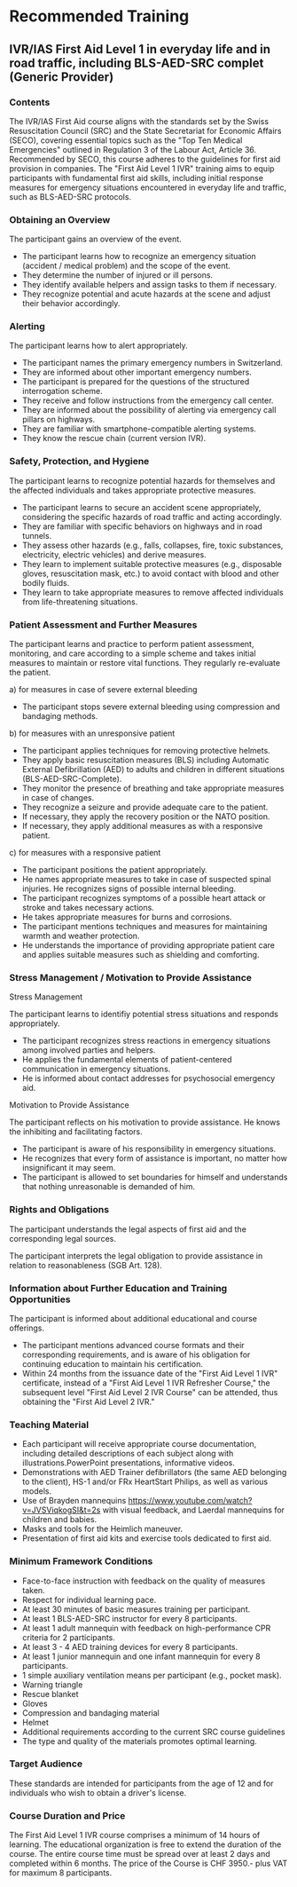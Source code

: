# Recommended Training

## IVR/IAS First Aid Level 1 in everyday life and in road traffic, including BLS-AED-SRC complet (Generic Provider)

### Contents

The IVR/IAS First Aid course aligns with the standards set by the Swiss Resuscitation Council (SRC) and the State Secretariat for Economic Affairs (SECO), covering essential topics such as the "Top Ten Medical Emergencies" outlined in Regulation 3 of the Labour Act, Article 36. Recommended by SECO, this course adheres to the guidelines for first aid provision in companies. The "First Aid Level 1 IVR" training aims to equip participants with fundamental first aid skills, including initial response measures for emergency situations encountered in everyday life and traffic, such as BLS-AED-SRC protocols.

### Obtaining an Overview

The participant gains an overview of the event.

- The participant learns how to recognize an emergency situation (accident / medical problem) and the scope of the event.
- They determine the number of injured or ill persons.
- They identify available helpers and assign tasks to them if necessary.
- They recognize potential and acute hazards at the scene and adjust their behavior accordingly.

### Alerting

The participant learns how to alert appropriately.

- The participant names the primary emergency numbers in Switzerland.
- They are informed about other important emergency numbers.
- The participant is prepared for the questions of the structured interrogation scheme.
- They receive and follow instructions from the emergency call center.
- They are informed about the possibility of alerting via emergency call pillars on highways.
- They are familiar with smartphone-compatible alerting systems.
- They know the rescue chain (current version IVR).

### Safety, Protection, and Hygiene

The participant learns to recognize potential hazards for themselves and the affected individuals and takes appropriate protective measures.

- The participant learns to secure an accident scene appropriately, considering the specific hazards of road traffic and acting accordingly.
- They are familiar with specific behaviors on highways and in road tunnels.
- They assess other hazards (e.g., falls, collapses, fire, toxic substances, electricity, electric vehicles) and derive measures.
- They learn to implement suitable protective measures (e.g., disposable gloves, resuscitation mask, etc.) to avoid contact with blood and other bodily fluids.
- They learn to take appropriate measures to remove affected individuals from life-threatening situations.

### Patient Assessment and Further Measures

The participant learns and practice to perform patient assessment, monitoring, and care according to a simple scheme and takes initial measures to maintain or restore vital functions. They regularly re-evaluate the patient.

a) for measures in case of severe external bleeding

- The participant stops severe external bleeding using compression and bandaging methods.

b) for measures with an unresponsive patient

- The participant applies techniques for removing protective helmets.
- They apply basic resuscitation measures (BLS) including Automatic External Defibrillation (AED) to adults and children in different situations (BLS-AED-SRC-Complete).
- They monitor the presence of breathing and take appropriate measures in case of changes.
- They recognize a seizure and provide adequate care to the patient.
- If necessary, they apply the recovery position or the NATO position.
- If necessary, they apply additional measures as with a responsive patient.

c) for measures with a responsive patient

- The participant positions the patient appropriately.
- He names appropriate measures to take in case of suspected spinal injuries. He recognizes signs of possible internal bleeding.
- The participant recognizes symptoms of a possible heart attack or stroke and takes necessary actions.
- He takes appropriate measures for burns and corrosions.
- The participant mentions techniques and measures for maintaining warmth and weather protection.
- He understands the importance of providing appropriate patient care and applies suitable measures such as shielding and comforting.

### Stress Management / Motivation to Provide Assistance

Stress Management

The participant learns to identifiy potential stress situations and responds appropriately.

- The participant recognizes stress reactions in emergency situations among involved parties and helpers.
- He applies the fundamental elements of patient-centered communication in emergency situations.
- He is informed about contact addresses for psychosocial emergency aid.

Motivation to Provide Assistance

The participant reflects on his motivation to provide assistance. He knows the inhibiting and facilitating factors.

- The participant is aware of his responsibility in emergency situations.
- He recognizes that every form of assistance is important, no matter how insignificant it may seem.
- The participant is allowed to set boundaries for himself and understands that nothing unreasonable is demanded of him.

### Rights and Obligations

The participant understands the legal aspects of first aid and the corresponding legal sources.

The participant interprets the legal obligation to provide assistance in relation to reasonableness (SGB Art. 128).

### Information about Further Education and Training Opportunities

The participant is informed about additional educational and course offerings.

- The participant mentions advanced course formats and their corresponding requirements, and is aware of his obligation for continuing education to maintain his certification.
- Within 24 months from the issuance date of the "First Aid Level 1 IVR" certificate, instead of a "First Aid Level 1 IVR Refresher Course," the subsequent level "First Aid Level 2 IVR Course" can be attended, thus obtaining the "First Aid Level 2 IVR."

### Teaching Material

- Each participant will receive appropriate course documentation, including detailed descriptions of each subject along with illustrations.PowerPoint presentations, informative videos.
- Demonstrations with AED Trainer defibrillators (the same AED belonging to the client), HS-1 and/or FRx HeartStart Philips, as well as various models.
- Use of Brayden mannequins https://www.youtube.com/watch?v=JVSViqkogSI&t=2s with visual feedback, and Laerdal mannequins for children and babies.
- Masks and tools for the Heimlich maneuver.
- Presentation of first aid kits and exercise tools dedicated to first aid.

### Minimum Framework Conditions

- Face-to-face instruction with feedback on the quality of measures taken.
- Respect for individual learning pace.
- At least 30 minutes of basic measures training per participant.
- At least 1 BLS-AED-SRC instructor for every 8 participants.
- At least 1 adult mannequin with feedback on high-performance CPR criteria for 2 participants.
- At least 3 - 4 AED training devices for every 8 participants.
- At least 1 junior mannequin and one infant mannequin for every 8 participants.
- 1 simple auxiliary ventilation means per participant (e.g., pocket mask).
- Warning triangle
- Rescue blanket
- Gloves
- Compression and bandaging material
- Helmet
- Additional requirements according to the current SRC course guidelines
- The type and quality of the materials promotes optimal learning.

### Target Audience

These standards are intended for participants from the age of 12 and for individuals who wish to obtain a driver's license.

### Course Duration and Price

The First Aid Level 1 IVR course comprises a minimum of 14 hours of learning. The educational organization is free to extend the duration of the course. The entire course time must be spread over at least 2 days and completed within 6 months. The price of the Course is CHF 3950.- plus VAT for maximum 8 participants.
